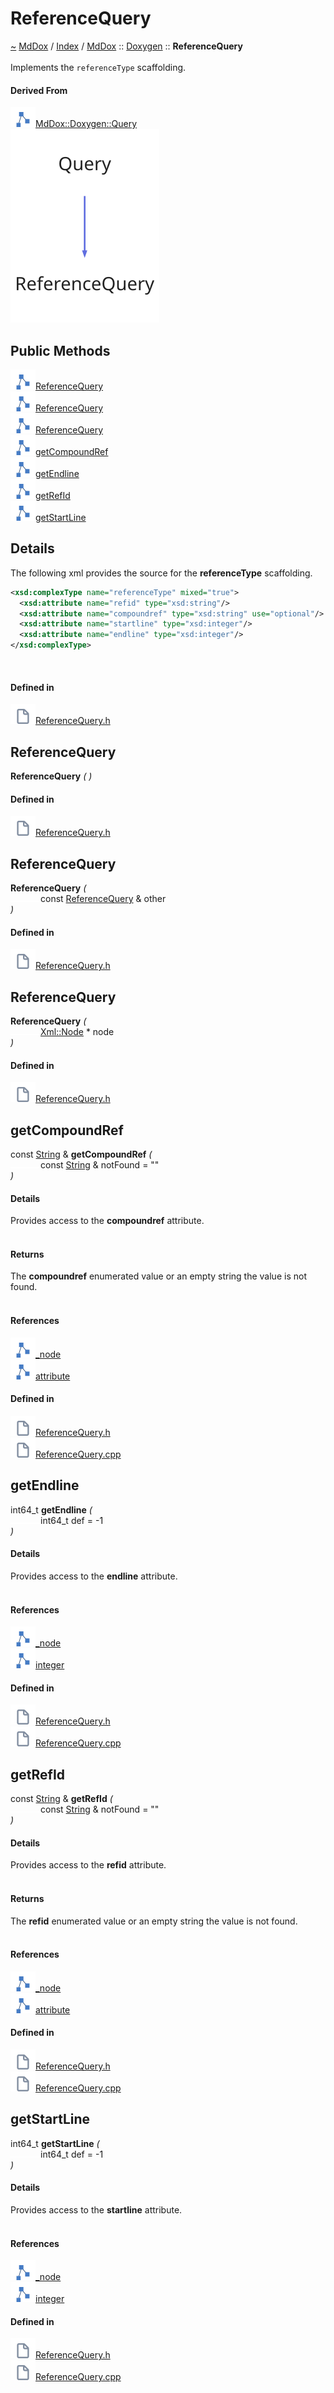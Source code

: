 <a id="referencequery"></a>
<h1>ReferenceQuery</h1>
<a id="classMdDox_1_1Doxygen_1_1ReferenceQuery"></a>
<a href="https://github.com/CharlesCarley/MdDox#~">~</a>
<a href="indexpage.md#mddox">MdDox</a>
<span class="inline-text">/</span>
<a href="index.md#index">Index</a>
<span class="inline-text">/</span>
<a href="namespaceMdDox.md#mddox">MdDox</a>
<span class="inline-text">::</span>
<a href="namespaceMdDox_1_1Doxygen.md#doxygen">Doxygen</a>
<span class="inline-text">::</span>
<span class="bold-text"><b>ReferenceQuery</b></span>
<br/>
<br/>
<span class="inline-text">Implements the </span>
<code class="typewriter">referenceType</code>
<span class="inline-text"> scaffolding. </span>
<br/>
<a id="derived-from"></a>
<h4>Derived From</h4>
<div class="icon-link">
<img src="../images/class.svg"/><a href="classMdDox_1_1Doxygen_1_1Query.md#query">MdDox::Doxygen::Query</a>
</div>
<img src="../images/dot/internal-diagram-60.dot.svg"/><br/>
<a id="public-methods"></a>
<h2>Public Methods</h2>
<span class="icon-list-item"><a href="#referencequery" class="icon-list-item"><img src="../images/class.svg" class="icon-list-item"/><span class="icon-list-item">ReferenceQuery</span>
</a>
</span>
<br/>
<span class="icon-list-item"><a href="#referencequery" class="icon-list-item"><img src="../images/class.svg" class="icon-list-item"/><span class="icon-list-item">ReferenceQuery</span>
</a>
</span>
<br/>
<span class="icon-list-item"><a href="#referencequery" class="icon-list-item"><img src="../images/class.svg" class="icon-list-item"/><span class="icon-list-item">ReferenceQuery</span>
</a>
</span>
<br/>
<span class="icon-list-item"><a href="#getcompoundref" class="icon-list-item"><img src="../images/class.svg" class="icon-list-item"/><span class="icon-list-item">getCompoundRef</span>
</a>
</span>
<br/>
<span class="icon-list-item"><a href="#getendline" class="icon-list-item"><img src="../images/class.svg" class="icon-list-item"/><span class="icon-list-item">getEndline</span>
</a>
</span>
<br/>
<span class="icon-list-item"><a href="#getrefid" class="icon-list-item"><img src="../images/class.svg" class="icon-list-item"/><span class="icon-list-item">getRefId</span>
</a>
</span>
<br/>
<span class="icon-list-item"><a href="#getstartline" class="icon-list-item"><img src="../images/class.svg" class="icon-list-item"/><span class="icon-list-item">getStartLine</span>
</a>
</span>
<br/>
<a id="details"></a>
<h2>Details</h2>
<span class="inline-text">The following xml provides the source for the </span>
<span class="bold-text"><b>referenceType</b></span>
<span class="inline-text"> scaffolding.</span>

```xml
<xsd:complexType name="referenceType" mixed="true">
  <xsd:attribute name="refid" type="xsd:string"/>
  <xsd:attribute name="compoundref" type="xsd:string" use="optional"/>
  <xsd:attribute name="startline" type="xsd:integer"/>
  <xsd:attribute name="endline" type="xsd:integer"/>
</xsd:complexType>
```
<br/>
<a id="defined-in"></a>
<h4>Defined in</h4>
<span class="icon-list-item"><a href="https://github.com/CharlesCarley/MdDox/blob/master/Tools/Doxygen/ReferenceQuery.h#L45" class="icon-list-item"><img src="../images/file.svg" class="icon-list-item"/><span class="icon-list-item">ReferenceQuery.h</span>
</a>
</span>
<a id="referencequery"></a>
<h2>ReferenceQuery</h2>
<span class="bold-text"><b>ReferenceQuery</b></span>
<span class="italic-text"><i>(</i></span>
<span class="italic-text"><i>)</i></span>
<a id="defined-in"></a>
<h4>Defined in</h4>
<span class="icon-list-item"><a href="https://github.com/CharlesCarley/MdDox/blob/master/Tools/Doxygen/ReferenceQuery.h#L47" class="icon-list-item"><img src="../images/file.svg" class="icon-list-item"/><span class="icon-list-item">ReferenceQuery.h</span>
</a>
</span>
<br/>
<a id="referencequery"></a>
<h2>ReferenceQuery</h2>
<span class="bold-text"><b>ReferenceQuery</b></span>
<span class="italic-text"><i>(</i></span>
<div class="paragraph">
<span class="paragraph"><img src="../images/horSpace24px.svg"/><span class="inline-text">const </span>
<a href="classMdDox_1_1Doxygen_1_1ReferenceQuery.md#referencequery">ReferenceQuery</a>
<span class="inline-text"> &amp;</span>
<span class="inline-text">other</span>
</span>
</div>
<span class="italic-text"><i>)</i></span>
<a id="defined-in"></a>
<h4>Defined in</h4>
<span class="icon-list-item"><a href="https://github.com/CharlesCarley/MdDox/blob/master/Tools/Doxygen/ReferenceQuery.h#L48" class="icon-list-item"><img src="../images/file.svg" class="icon-list-item"/><span class="icon-list-item">ReferenceQuery.h</span>
</a>
</span>
<br/>
<a id="referencequery"></a>
<h2>ReferenceQuery</h2>
<span class="bold-text"><b>ReferenceQuery</b></span>
<span class="italic-text"><i>(</i></span>
<div class="paragraph">
<span class="paragraph"><img src="../images/horSpace24px.svg"/><a href="classMdDox_1_1Xml_1_1Node.md#node">Xml::Node</a>
<span class="inline-text"> *</span>
<span class="inline-text">node</span>
</span>
</div>
<span class="italic-text"><i>)</i></span>
<a id="defined-in"></a>
<h4>Defined in</h4>
<span class="icon-list-item"><a href="https://github.com/CharlesCarley/MdDox/blob/master/Tools/Doxygen/ReferenceQuery.h#L50" class="icon-list-item"><img src="../images/file.svg" class="icon-list-item"/><span class="icon-list-item">ReferenceQuery.h</span>
</a>
</span>
<br/>
<a id="getcompoundref"></a>
<h2>getCompoundRef</h2>
<span class="inline-text">const </span>
<a href="namespaceMdDox.md#string">String</a>
<span class="inline-text"> &amp;</span>
<span class="bold-text"><b>getCompoundRef</b></span>
<span class="italic-text"><i>(</i></span>
<div class="paragraph">
<span class="paragraph"><img src="../images/horSpace24px.svg"/><span class="inline-text">const </span>
<a href="namespaceMdDox.md#string">String</a>
<span class="inline-text"> &amp;</span>
<span class="inline-text">notFound</span>
<span class="inline-text"> = </span>
<span class="inline-text">&quot;&quot;</span>
</span>
</div>
<span class="italic-text"><i>)</i></span>
<a id="details"></a>
<h4>Details</h4>
<span class="inline-text">Provides access to the </span>
<span class="bold-text"><b>compoundref</b></span>
<span class="inline-text"> attribute. </span>
<br/>
<br/>
<a id="returns"></a>
<h4>Returns</h4>
<span class="inline-text">The </span>
<span class="bold-text"><b>compoundref</b></span>
<span class="inline-text"> enumerated value or an empty string the value is not found. </span>
<br/>
<br/>
<a id="references"></a>
<h4>References</h4>
<div class="paragraph">
<span class="paragraph"><img src="../images/class.svg"/><a href="classMdDox_1_1Doxygen_1_1Query.md#_node">_node</a>
</span>
</div>
<div class="paragraph">
<span class="paragraph"><img src="../images/class.svg"/><a href="classMdDox_1_1Xml_1_1Node.md#attribute">attribute</a>
</span>
</div>
<a id="defined-in"></a>
<h4>Defined in</h4>
<span class="icon-list-item"><a href="https://github.com/CharlesCarley/MdDox/blob/master/Tools/Doxygen/ReferenceQuery.h#L68" class="icon-list-item"><img src="../images/file.svg" class="icon-list-item"/><span class="icon-list-item">ReferenceQuery.h</span>
</a>
</span>
<br/>
<span class="icon-list-item"><a href="https://github.com/CharlesCarley/MdDox/blob/master/Tools/Doxygen/ReferenceQuery.cpp#L35" class="icon-list-item"><img src="../images/file.svg" class="icon-list-item"/><span class="icon-list-item">ReferenceQuery.cpp</span>
</a>
</span>
<br/>
<a id="getendline"></a>
<h2>getEndline</h2>
<span class="inline-text">int64_t</span>
<span class="bold-text"><b>getEndline</b></span>
<span class="italic-text"><i>(</i></span>
<div class="paragraph">
<span class="paragraph"><img src="../images/horSpace24px.svg"/><span class="inline-text">int64_t</span>
<span class="inline-text">def</span>
<span class="inline-text"> = </span>
<span class="inline-text">-1</span>
</span>
</div>
<span class="italic-text"><i>)</i></span>
<a id="details"></a>
<h4>Details</h4>
<span class="inline-text">Provides access to the </span>
<span class="bold-text"><b>endline</b></span>
<span class="inline-text"> attribute. </span>
<br/>
<br/>
<a id="references"></a>
<h4>References</h4>
<div class="paragraph">
<span class="paragraph"><img src="../images/class.svg"/><a href="classMdDox_1_1Doxygen_1_1Query.md#_node">_node</a>
</span>
</div>
<div class="paragraph">
<span class="paragraph"><img src="../images/class.svg"/><a href="classMdDox_1_1Xml_1_1Node.md#integer">integer</a>
</span>
</div>
<a id="defined-in"></a>
<h4>Defined in</h4>
<span class="icon-list-item"><a href="https://github.com/CharlesCarley/MdDox/blob/master/Tools/Doxygen/ReferenceQuery.h#L78" class="icon-list-item"><img src="../images/file.svg" class="icon-list-item"/><span class="icon-list-item">ReferenceQuery.h</span>
</a>
</span>
<br/>
<span class="icon-list-item"><a href="https://github.com/CharlesCarley/MdDox/blob/master/Tools/Doxygen/ReferenceQuery.cpp#L47" class="icon-list-item"><img src="../images/file.svg" class="icon-list-item"/><span class="icon-list-item">ReferenceQuery.cpp</span>
</a>
</span>
<br/>
<a id="getrefid"></a>
<h2>getRefId</h2>
<span class="inline-text">const </span>
<a href="namespaceMdDox.md#string">String</a>
<span class="inline-text"> &amp;</span>
<span class="bold-text"><b>getRefId</b></span>
<span class="italic-text"><i>(</i></span>
<div class="paragraph">
<span class="paragraph"><img src="../images/horSpace24px.svg"/><span class="inline-text">const </span>
<a href="namespaceMdDox.md#string">String</a>
<span class="inline-text"> &amp;</span>
<span class="inline-text">notFound</span>
<span class="inline-text"> = </span>
<span class="inline-text">&quot;&quot;</span>
</span>
</div>
<span class="italic-text"><i>)</i></span>
<a id="details"></a>
<h4>Details</h4>
<span class="inline-text">Provides access to the </span>
<span class="bold-text"><b>refid</b></span>
<span class="inline-text"> attribute. </span>
<br/>
<br/>
<a id="returns"></a>
<h4>Returns</h4>
<span class="inline-text">The </span>
<span class="bold-text"><b>refid</b></span>
<span class="inline-text"> enumerated value or an empty string the value is not found. </span>
<br/>
<br/>
<a id="references"></a>
<h4>References</h4>
<div class="paragraph">
<span class="paragraph"><img src="../images/class.svg"/><a href="classMdDox_1_1Doxygen_1_1Query.md#_node">_node</a>
</span>
</div>
<div class="paragraph">
<span class="paragraph"><img src="../images/class.svg"/><a href="classMdDox_1_1Xml_1_1Node.md#attribute">attribute</a>
</span>
</div>
<a id="defined-in"></a>
<h4>Defined in</h4>
<span class="icon-list-item"><a href="https://github.com/CharlesCarley/MdDox/blob/master/Tools/Doxygen/ReferenceQuery.h#L60" class="icon-list-item"><img src="../images/file.svg" class="icon-list-item"/><span class="icon-list-item">ReferenceQuery.h</span>
</a>
</span>
<br/>
<span class="icon-list-item"><a href="https://github.com/CharlesCarley/MdDox/blob/master/Tools/Doxygen/ReferenceQuery.cpp#L28" class="icon-list-item"><img src="../images/file.svg" class="icon-list-item"/><span class="icon-list-item">ReferenceQuery.cpp</span>
</a>
</span>
<br/>
<a id="getstartline"></a>
<h2>getStartLine</h2>
<span class="inline-text">int64_t</span>
<span class="bold-text"><b>getStartLine</b></span>
<span class="italic-text"><i>(</i></span>
<div class="paragraph">
<span class="paragraph"><img src="../images/horSpace24px.svg"/><span class="inline-text">int64_t</span>
<span class="inline-text">def</span>
<span class="inline-text"> = </span>
<span class="inline-text">-1</span>
</span>
</div>
<span class="italic-text"><i>)</i></span>
<a id="details"></a>
<h4>Details</h4>
<span class="inline-text">Provides access to the </span>
<span class="bold-text"><b>startline</b></span>
<span class="inline-text"> attribute. </span>
<br/>
<br/>
<a id="references"></a>
<h4>References</h4>
<div class="paragraph">
<span class="paragraph"><img src="../images/class.svg"/><a href="classMdDox_1_1Doxygen_1_1Query.md#_node">_node</a>
</span>
</div>
<div class="paragraph">
<span class="paragraph"><img src="../images/class.svg"/><a href="classMdDox_1_1Xml_1_1Node.md#integer">integer</a>
</span>
</div>
<a id="defined-in"></a>
<h4>Defined in</h4>
<span class="icon-list-item"><a href="https://github.com/CharlesCarley/MdDox/blob/master/Tools/Doxygen/ReferenceQuery.h#L73" class="icon-list-item"><img src="../images/file.svg" class="icon-list-item"/><span class="icon-list-item">ReferenceQuery.h</span>
</a>
</span>
<br/>
<span class="icon-list-item"><a href="https://github.com/CharlesCarley/MdDox/blob/master/Tools/Doxygen/ReferenceQuery.cpp#L42" class="icon-list-item"><img src="../images/file.svg" class="icon-list-item"/><span class="icon-list-item">ReferenceQuery.cpp</span>
</a>
</span>
<br/>
</div>
</div>
</body>
</html>
